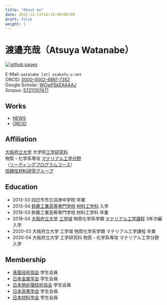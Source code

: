 ```yaml
---
title: "About me"
date: 2021-12-11T14:14:00+09:00
draft: false
weight: 1
---
```


# 渡邉充哉（Atsuya Watanabe）

[![github pages](https://github.com/atsuyaw/atsuyaw.github.io/actions/workflows/gh-pages.yml/badge.svg)](https://github.com/atsuyaw/atsuyaw.github.io/actions/workflows/gh-pages.yml)

E-Mail: `watanabe [at] osakafu-u.net`  
ORCID: [0000-0002-6861-7352](https://orcid.org/0000-0002-6861-7352)  
Google Scholar: [WOwPSkEAAAAJ](https://scholar.google.com/citations?hl=ja&user=WOwPSkEAAAAJ)  
Scopus: [57211107471](https://www.scopus.com/authid/detail.uri?authorId=57211107471)

## Works

* [NEWS](./post/news/)
* [ORCID](https://orcid.org/0000-0002-6861-7352)  

## Affiliation

[大阪府立大学](https://www.osakafu-u.ac.jp/) 大学院[工学研究科](http://www.eng.osakafu-u.ac.jp)  
物質・化学系専攻 [マテリアル工学分野](http://mtr1.osakafu-u.ac.jp/materials-jpn)   
（[リーディングプログラムコース](https://sims-program.osakafu-u.ac.jp)）  
[信頼性材料研究グループ](http://www2.mtr.osakafu-u.ac.jp)

 ## Education

- 2013-03 四日市市立羽津中学校 卒業
- 2013-04 [鈴鹿工業高等専門学校](https://www.suzuka-ct.ac.jp) [材料工学科](https://www.suzuka-ct.ac.jp/mse) 入学
- 2018-03 鈴鹿工業高等専門学校 材料工学科 卒業
- 2018-04 [大阪府立大学](https://www.osakafu-u.ac.jp/) [工学域](http://www.eng.osakafu-u.ac.jp/) 物質化学系学類 [マテリアル工学課程](http://mtr1.osakafu-u.ac.jp/materials-jpn) 3年次編入学
- 2020-03 大阪府立大学 工学域 物質化学系学類 マテリアル工学課程 卒業
- 2020-04 大阪府立大学 工学研究科 物質・化学系専攻 マテリアル工学分野 入学

## Membership
- [表面技術協会](https://www.sfj.or.jp) 学生会員
- [日本金属学会](https://jim.or.jp) 学生会員
- [日本熱処理技術協会](http://www.jsht.or.jp) 学生会員
- [日本高専学会](http://jact.sakura.ne.jp) 学生会員
- [日本材料学会](https://www.jsms.jp) 学生会員
